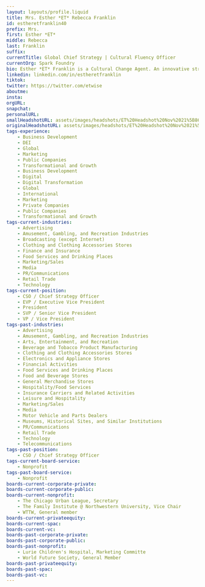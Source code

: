 ```yaml
---
layout: layouts/profile.liquid
title: Mrs. Esther *ET* Rebecca Franklin
id: estheretfranklin40
prefix: Mrs.
first: Esther *ET*
middle: Rebecca
last: Franklin
suffix: 
currentTitle: Global Chief Strategy | Cultural Fluency Officer
currentOrg: Spark Foundry
bio: Esther *ET* Franklin is a Cultural Change Agent. An innovative strategist within the advertising/media sector, she’s guided strategic direction/vision, impactful performance & growth at Spark Foundry (media agency of the year AdAge & AdWeek 2022) and across its global client roster. An experienced Capability Builder & Integrator, Esther brings a Whole-View-Perspective to corporations and boards. Additionally, her work is evidence of gains she has driven against Environmental, Social & Governance concerns & building organizational culture. As a Capability Builder her 20+ years of leadership & experience has driven significant impact in a variety of ways; <br /><br />Constructed a new way of working&#58; yielding +63% revenue & 90% growth conversion outpacing industry — Architected a comprehensive, equity structure&#58; driving measured impact across all baseline efforts including employee diversity and more — Innovated & produced a new function filling a capability gap (Consumer Context Planning)&#58; redefining the organization’s role with partners/clients — Engineered the Cultural Identity Center of Excellence&#58; driving new & organic growth — Initiated a cross-sector, corporate/public university partnership in the local community&#58; generating incremental internships and family-sustaining-wage employment opportunities. <br /><br />In 2022 Esther was elevated to Global Chief Strategy | Cultural Fluency Officer at Spark Foundry; the largest Publicis Media brand; a division of Publicis Groupe. In this role *ET* is an Integrator holding accountability & responsibility for the organization’s strategic vision, way of working and overseeing the largest practice within the organization; 400+ Media & Communications Strategists across 80+ client teams. Her ability to thoughtfully listen, drive respectful, fact-based dialogue inside complex situations & facilitate difficult opinions/personalities leading to successful outcomes has not only driven growth…importantly, it has repositioned the organization from media company to marketing partner whose concerns extend into areas critical to humanity such as resource depletion, waste, etc. <br /><br />Ms. Franklin, an industry icon, has held numerous leadership positions inside Advertising & Media agencies. Experience amassed yields a Whole-View-Perspective; Global Strategy & Cultural Fluency, US Multicultural & Latin America, Advertising & Media agencies, Product Excellence - Cannes Festival of Creativity & Global Festival of Media Juries, Jay Chiat Strategy Awards Jury Chair. The result… an elevated & genuine appreciation of cultural differences - critical to assessing, solving & affecting the disruptions & challenges modern organizations confront today. <br /><br />Recognization of Esther’s leadership has surfaced in many ways; Advertising Woman of the Year Chicago & Advertising Legend - AdColor. Her current board service includes; The Chicago Urban League (Secretary), The Family Institute @ Northwestern University (Vice Chair) & WTTW. She also serves on the Multicultural Advisory Committee for Lurie’s Children’s Hospital. Esther’s advisory roles are shaped & informed by her desire to stay ahead of board considerations, via participation in Kellogg’s Corporate Governance Conference; Northwestern University, over numerous years and the Deloitte Board Readiness Program, garnering knowledge around evolving board protocols; composition, diversity, structure, executive pay+. <br /><br />Ms. Franklin is a graduate of Northwestern University, Kellogg Executive Management Program. She received her BS in Business Administration, Marketing Concentration, from the University of Illinois - Urbana/Champaign.
linkedin: linkedin.com/in/estheretfranklin
tiktok: 
twitter: https://twitter.com/etwise
aboutme: 
insta: 
orgURL: 
snapchat: 
personalURL: 
smallHeadshotURL: assets/images/headshots/ET%20Headshot%20Nov%2021%5B86%5D_converted_scaled.avif
originalHeadshotURL: assets/images/headshots/ET%20Headshot%20Nov%2021%5B86%5D_converted_scaled.avif
tags-experience: 
    - Business Development
    - DEI
    - Global
    - Marketing
    - Public Companies
    - Transformational and Growth
    - Business Development
    - Digital
    - Digital Transformation
    - Global
    - International
    - Marketing
    - Private Companies
    - Public Companies
    - Transformational and Growth
tags-current-industries: 
    - Advertising
    - Amusement, Gambling, and Recreation Industries
    - Broadcasting (except Internet)
    - Clothing and Clothing Accessories Stores
    - Finance and Insurance
    - Food Services and Drinking Places
    - Marketing/Sales
    - Media
    - PR/Communications
    - Retail Trade
    - Technology
tags-current-position: 
    - CSO / Chief Strategy Officer
    - EVP / Executive Vice President
    - President
    - SVP / Senior Vice President
    - VP / Vice President
tags-past-industries: 
    - Advertising
    - Amusement, Gambling, and Recreation Industries
    - Arts, Entertainment, and Recreation
    - Beverage and Tobacco Product Manufacturing
    - Clothing and Clothing Accessories Stores
    - Electronics and Appliance Stores
    - Financial Activities
    - Food Services and Drinking Places
    - Food and Beverage Stores
    - General Merchandise Stores
    - Hospitality/Food Services
    - Insurance Carriers and Related Activities
    - Leisure and Hospitality
    - Marketing/Sales
    - Media
    - Motor Vehicle and Parts Dealers
    - Museums, Historical Sites, and Similar Institutions
    - PR/Communications
    - Retail Trade
    - Technology
    - Telecommunications
tags-past-position: 
    - CSO / Chief Strategy Officer
tags-current-board-service: 
    - Nonprofit
tags-past-board-service: 
    - Nonprofit
boards-current-corporate-private: 
boards-current-corporate-public: 
boards-current-nonprofit: 
    - The Chicago Urban League, Secretary
    - The Family Institute @ Northwestern University, Vice Chair
    - WTTW, General member
boards-current-privateequity: 
boards-current-spac: 
boards-current-vc: 
boards-past-corporate-private: 
boards-past-corporate-public: 
boards-past-nonprofit: 
    - Lurie Children's Hospital, Marketing Committe
    - World Future Society, General Member
boards-past-privateequity: 
boards-past-spac: 
boards-past-vc: 
---
```

